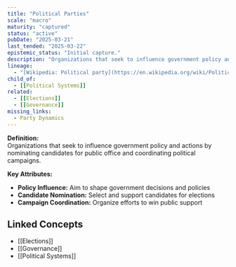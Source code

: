 ```yaml
---
title: "Political Parties"
scale: "macro"
maturity: "captured"
status: "active"
pubDate: "2025-03-21"
last_tended: "2025-03-22"
epistemic_status: "Initial capture."
description: "Organizations that seek to influence government policy and actions by nominating candidates for public office and coordinating political campaigns."
lineage:
  - "[Wikipedia: Political party](https://en.wikipedia.org/wiki/Political_party)"
child_of:
  - [[Political Systems]]
related:
  - [[Elections]]
  - [[Governance]]
missing_links:
  - Party Dynamics
---
```

**Definition:**  
Organizations that seek to influence government policy and actions by nominating candidates for public office and coordinating political campaigns.

**Key Attributes:**  
- **Policy Influence:** Aim to shape government decisions and policies  
- **Candidate Nomination:** Select and support candidates for elections  
- **Campaign Coordination:** Organize efforts to win public support

## Linked Concepts
- [[Elections]]
- [[Governance]]
- [[Political Systems]]

